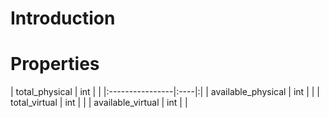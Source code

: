 # Introduction #



# Properties #

| total\_physical | int | |
|:----------------|:----|:|
| available\_physical | int | |
| total\_virtual  | int | |
| available\_virtual | int | |